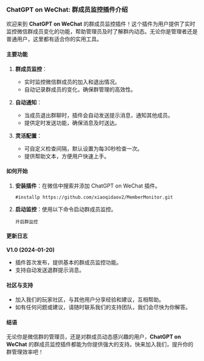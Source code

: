 ### ChatGPT on WeChat: 群成员监控插件介绍

欢迎来到 **ChatGPT on WeChat** 的群成员监控插件！这个插件为用户提供了实时监控微信群成员变化的功能，帮助管理员及时了解群内动态。无论你是管理者还是普通用户，这里都有适合你的实用工具。

#### 主要功能

1. **群成员监控**：
   - 实时监控微信群成员的加入和退出情况。
   - 自动记录群成员的变化，确保群管理的高效性。

2. **自动通知**：
   - 当成员退出群聊时，插件会自动发送提示消息，通知其他成员。
   - 提供定时发送功能，确保消息及时送达。

3. **灵活配置**：
   - 可自定义检查间隔，默认设置为每30秒检查一次。
   - 提供帮助文本，方便用户快速上手。

#### 如何开始

1. **安装插件**：在微信中搜索并添加 ChatGPT on WeChat 插件。
   ```
   #installp https://github.com/xiaoqidaov2/MemberMonitor.git
   ```
2. **启动监控**：使用以下命令启动群成员监控。
   ```
   开启群监控
   ```

#### 更新日志

**V1.0 (2024-01-20)**
- 插件首次发布，提供基本的群成员监控功能。
- 支持自动发送退群提示消息。

#### 社区与支持

- 加入我们的玩家社区，与其他用户分享经验和建议，互相帮助。
- 如有任何问题或建议，请随时联系我们的支持团队，我们会尽快为你解答。

#### 结语

无论你是微信群的管理员，还是对群成员动态感兴趣的用户，**ChatGPT on WeChat** 的群成员监控插件都能为你提供强大的支持。快来加入我们，提升你的群管理效率吧！
